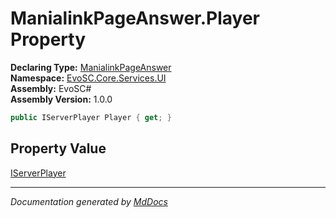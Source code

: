 ﻿<!--  
  <auto-generated>   
    The contents of this file were generated by a tool.  
    Changes to this file may be list if the file is regenerated  
  </auto-generated>   
-->

# ManialinkPageAnswer.Player Property

**Declaring Type:** [ManialinkPageAnswer](../index.md)  
**Namespace:** [EvoSC.Core.Services.UI](../../index.md)  
**Assembly:** EvoSC\#  
**Assembly Version:** 1.0.0

```csharp
public IServerPlayer Player { get; }
```

## Property Value

[IServerPlayer](../../../../../Interfaces/Players/IServerPlayer/index.md)

___

*Documentation generated by [MdDocs](https://github.com/ap0llo/mddocs)*
